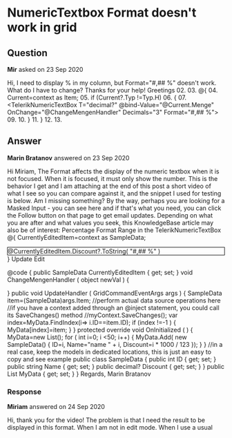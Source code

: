 # NumericTextbox Format doesn't work in grid

## Question

**Mir** asked on 23 Sep 2020

Hi, I need to display % in my column, but Format="#,## %" doesn't work. What do I have to change? Thanks for your help! Greetings <GridColumn Field="Menge" Title="Menge" Width="100px"> 02. <EditorTemplate> 03. @{ 04. Current=context as Item; 05. if (Current?.Typ !=Typ.H) 06. { 07. <TelerikNumericTextBox T="decimal?" @bind-Value="@Current.Menge" OnChange="@ChangeMengenHandler" Decimals="3" Format="#,## %"> 09. </TelerikNumericTextBox> 10. } 11. } 12. </EditorTemplate> 13. </GridColumn>

## Answer

**Marin Bratanov** answered on 23 Sep 2020

Hi Miriam, The Format affects the display of the numeric textbox when it is not focused. When it is focused, it must only show the number. This is the behavior I get and I am attaching at the end of this post a short video of what I see so you can compare against it, and the snippet I used for testing is below. Am I missing something? By the way, perhaps you are looking for a Masked Input - you can see here and if that's what you need, you can click the Follow button on that page to get email updates. Depending on what you are after and what values you seek, this KnowledgeBase article may also be of interest: Percentage Format Range in the TelerikNumericTextBox <TelerikGrid Data=@MyData EditMode="@GridEditMode.Inline" Pageable="true" Height="300px" OnUpdate="@UpdateHandler">
<GridColumns>
<GridColumn Field=@nameof(SampleData.ID) Editable="false" Title="ID" />
<GridColumn Field=@nameof(SampleData.Name) Title="Name" />
<GridColumn Field=@nameof(SampleData.Discount) Title="Discount">
<EditorTemplate>
@{
CurrentlyEditedItem=context as SampleData;
<div style="border: 1px solid black">
@CurrentlyEditedItem.Discount?.ToString( "#,## %" )
</div>
<TelerikNumericTextBox @bind-Value="@CurrentlyEditedItem.Discount" OnChange="@ChangeMengenHandler" Decimals="3" Format="#,## %">
</TelerikNumericTextBox>
}
</EditorTemplate>
</GridColumn>
<GridCommandColumn>
<GridCommandButton Command="Save" Icon="save" ShowInEdit="true">Update</GridCommandButton>
<GridCommandButton Command="Edit" Icon="edit">Edit</GridCommandButton>
</GridCommandColumn>
</GridColumns>
</TelerikGrid>

@code { public SampleData CurrentlyEditedItem { get; set; } void ChangeMengenHandler ( object newVal ) {

} public void UpdateHandler ( GridCommandEventArgs args ) {
SampleData item=(SampleData)args.Item; //perform actual data source operations here //if you have a context added through an @inject statement, you could call its SaveChanges() method //myContext.SaveChanges(); var index=MyData.FindIndex(i=> i.ID==item.ID); if (index !=-1 )
{
MyData[index]=item;
}
} protected override void OnInitialized ( ) {
MyData=new List<SampleData>(); for ( int i=0; i <50; i++)
{
MyData.Add( new SampleData()
{
ID=i,
Name="name " + i,
Discount=i * 1000 / 123 });
}
} //in a real case, keep the models in dedicated locations, this is just an easy to copy and see example public class SampleData { public int ID { get; set; } public string Name { get; set; } public decimal? Discount { get; set; }
} public List<SampleData> MyData { get; set; }
} Regards, Marin Bratanov

### Response

**Miriam** answered on 24 Sep 2020

Hi, thank you for the video! The problem is that I need the result to be displayed in this format. When I am not in edit mode. When I use a usual <Template> then it's working with the same div-tag that you are using, but not in <EditorTemplate>. Is that somehow possible with the NumericTextBox? Best regards

### Response

**Marin Bratanov** answered on 24 Sep 2020

Hi Miriam, For formatting the value in display mode you may also want to check the new DisplayFormat parameter that's coming to the columns in our next release ( link ). For displaying a value in the editor template, an approach like the div element I added in my previous sample is the way to go, though. As for the editor itself - the Format parameter of the numeric textbox is in effect when it does not have focus. When it is focused, it will show only the number with the designated number of Decimals. Here's also a comparison between the behavior of a numeric textbox and a masked input: [http://dojo.telerik.com/iRuZAbET](http://dojo.telerik.com/iRuZAbET) Could you explain what exactly you are expecting the numeric textbox to do that it does not do already and that isn't in the realm of a masked input? Regards, Marin Bratanov

### Response

**Miriam** answered on 25 Sep 2020

Hi, I want the value to be displayed like this: e.g. 1,88 %. After the cell loses focus. "For displaying a value in the editor template, an approach like the div element I added in my previous sample is the way to go, though." Unfortunately that is definitiely not working because it is not possible to add a div-Tag in between the NumericTextbox-Tags. I always get the Exception that the Textbox doesn't support a Childelement. DisplayFormat sounds interesting, though. When will ist be released?

### Response

**Marin Bratanov** answered on 25 Sep 2020

Hi Miriam, You can use the Template to achieve that. The numeric textbox cannot, will not and should not allow a renderfragment between its tags - it is a simple input and has only one content - its Value, just like an <input type=text>. You either need a template, or a masked textbox, I still am not sure which. The DisplayFormat feature is scheduled for our next release - 2.18.0, which is planned for the end of October. Note that it will not affect the edit mode of the cell at all, it is a replacement of the template code below for the display value. <TelerikGrid Data=@MyData EditMode="@GridEditMode.Inline" Pageable="true" Height="300px" OnUpdate="@UpdateHandler">
<GridColumns>
<GridColumn Field=@nameof(SampleData.ID) Editable="false" Title="ID" />
<GridColumn Field=@nameof(SampleData.Name) Title="Name" />
<GridColumn Field=@nameof(SampleData.Discount) Title="Discount"> <Template> @( (context as SampleData).Discount?.ToString( "#,## %" ) ) <div>Real value: @( (context as SampleData).Discount )</div> </Template> <EditorTemplate>
@{
CurrentlyEditedItem=context as SampleData;
<TelerikNumericTextBox @bind-Value="@CurrentlyEditedItem.Discount" OnChange="@ChangeMengenHandler" Decimals="3" Format="#,## %">
</TelerikNumericTextBox>
}
</EditorTemplate>
</GridColumn>
<GridCommandColumn>
<GridCommandButton Command="Save" Icon="save" ShowInEdit="true">Update</GridCommandButton>
<GridCommandButton Command="Edit" Icon="edit">Edit</GridCommandButton>
</GridCommandColumn>
</GridColumns>
</TelerikGrid>

@code { public SampleData CurrentlyEditedItem { get; set; } void ChangeMengenHandler ( object newVal ) {

} public void UpdateHandler ( GridCommandEventArgs args ) {
SampleData item=(SampleData)args.Item; //perform actual data source operations here //if you have a context added through an @inject statement, you could call its SaveChanges() method //myContext.SaveChanges(); var index=MyData.FindIndex(i=> i.ID==item.ID); if (index !=-1 )
{
MyData[index]=item;
}
} protected override void OnInitialized ( ) {
MyData=new List<SampleData>(); for ( int i=0; i <50; i++)
{
MyData.Add( new SampleData()
{
ID=i,
Name="name " + i,
Discount=i * 1000 / 12345.67 m
});
}
} //in a real case, keep the models in dedicated locations, this is just an easy to copy and see example public class SampleData { public int ID { get; set; } public string Name { get; set; } public decimal? Discount { get; set; }
} public List<SampleData> MyData { get; set; }
} Regards, Marin Bratanov

### Response

**Miriam** answered on 28 Sep 2020

Thank you very much! Using both templates was the solution but we will change our code as soon as your new release is available. Greetings 01. <Template> 02. @( (context as SampleData).Discount?.ToString( "#,## %" ) ) 03. <div>Real value: @( (context as SampleData).Discount )</div> 04. </Template> 05. <EditorTemplate> 06. @{ 07. CurrentlyEditedItem=context as SampleData; 08. <TelerikNumericTextBox @bind-Value="@CurrentlyEditedItem.Discount" OnChange="@ChangeMengenHandler" Decimals="3" Format="#,## %"> 09. </TelerikNumericTextBox> 10. } 11. </EditorTemplate>
